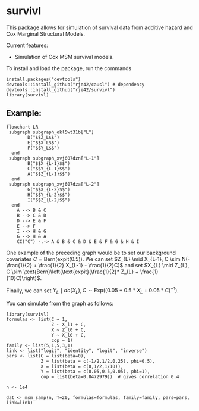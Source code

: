 # survivl

This package allows for simulation of survival data from additive hazard and Cox Marginal Structural Models.

Current features:

-   Simulation of Cox MSM survival models.

To install and load the package, run the commands

```         
install.packages("devtools")
devtools::install_github("rje42/causl") # dependency
devtools::install_github("rje42/survivl")
library(survivl)
```

## Example:

```mermaid
flowchart LR
 subgraph subgraph_okl5wt31b["L"]
        D("$$Z_L$$")
        E("$$X_L$$")
        F("$$Y_L$$")
  end
 subgraph subgraph_xvj607dzn["L-1"]
        B("$$X_{L-1}$$")
        C("$$Y_{L-1}$$")
        A("$$Z_{L-1}$$")
  end
 subgraph subgraph_xvj607dza["L-2"]
        G("$$X_{L-2}$$")
        H("$$Y_{L-2}$$")
        I("$$Z_{L-2}$$")
  end
    A --> B & C
    B --> C & D
    D --> E & F
    E --> F
    I --> H & G
    G --> H & A
    CC("C") -.-> A & B & C & D & E & F & G & H & I
```

One example of the preceding graph would be to set our background covariates $C = \text{Bern}(\text{expit}(0.5))$. We can set 
$Z_{L} \mid X_{L-1}, C \sim N(-\frac{1}{2} + \frac{1}{2} X_{L-1} - \frac{1}{2}C)$ and 
set $X_{L} \mid Z_{L}, C \sim \text{Bern}\left(\text{expit}(\frac{1}{2}* Z_{L} + \frac{1}{10}C)\right)$.

Finally, we can set $Y_{L} \mid do(X_{L}), C \sim \text{Exp}\left(\left(0.05 + 0.5 * X_{L} + 0.05 * C\right)^{-1}\right)$.


You can simulate from the graph as follows:

```
library(survivl)
formulas <- list(C ~ 1,
                 Z ~ X_l1 + C,
                 X ~ Z_l0 + C,
                 Y ~ X_l0 + C,
                 cop ~ 1)
family <- list(5,1,5,3,1)
link <- list("logit", "identity", "logit", "inverse")
pars <- list(C = list(beta=0),
             Z = list(beta = c(-1/2,1/2,0.25), phi=0.5),
             X = list(beta = c(0,1/2,1/10)),
             Y = list(beta = c(0.05,0.5,0.05), phi=1),
             cop = list(beta=0.8472979))  # gives correlation 0.4

n <- 1e4

dat <- msm_samp(n, T=20, formulas=formulas, family=family, pars=pars, link=link)
```

